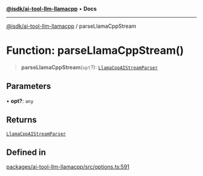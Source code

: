 [**@isdk/ai-tool-llm-llamacpp**](../README.md) • **Docs**

***

[@isdk/ai-tool-llm-llamacpp](../globals.md) / parseLlamaCppStream

# Function: parseLlamaCppStream()

> **parseLlamaCppStream**(`opt`?): [`LlamaCppAIStreamParser`](../type-aliases/LlamaCppAIStreamParser.md)

## Parameters

• **opt?**: `any`

## Returns

[`LlamaCppAIStreamParser`](../type-aliases/LlamaCppAIStreamParser.md)

## Defined in

[packages/ai-tool-llm-llamacpp/src/options.ts:591](https://github.com/isdk/ai-tool-llm-llamacpp.js/blob/4a295abe49bf283a8ebce2bd5c5b428e7aeec859/src/options.ts#L591)
